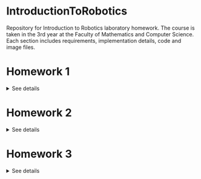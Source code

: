 # IntroductionToRobotics
Repository for Introduction to Robotics laboratory homework. The course is taken in the 3rd year at the Faculty of Mathematics and Computer Science. Each section includes requirements, implementation details, code and image files.


# Homework 1


<details>
<summary>See details</summary>
<br>
  
## Requirements
Control an RGB led using 3 potentiometers, each of them manipulating one of the RGB colors' brightness

## Components
- RGB LED
- 3 potentiometers
- resistors
- wires

## Setup

<img src = "https://github.com/Madalina-Nicolescu/IntroductionToRobotics/blob/main/analogRGB/setup.jpeg" width = "500" height= "500">
<img src = "https://github.com/Madalina-Nicolescu/IntroductionToRobotics/blob/main/analogRGB/setup1.jpeg" width = "500" height= "500">

## Video
You can find a demo at: https://youtu.be/p0GPexGWI7E

</details>

# Homework 2

<details>
<summary>See details</summary>
<br>
  
## Requirements
Building  the  traffic  lights  for  a  crosswalk using 2 LEDs to represent the traffic lights for people (red and green) and 3 LEDs to represent the traffic lights for cars (red, yellow and green). The traffic lights simulator will start once the button is pressed, following these states:
 - State 1: (default, reinstated after state 4 ends):  green light for cars, red  light  for  people,  no  sounds.  Duration:  indefinite,  changed  bypressing the button.
 - State 2: (initiated by counting down 10 seconds after a button press): the  light  should  be  yellow  for  cars,  red  for  people  and  no  sounds. Duration:  3 seconds.
 - State 3: (iniated after state 2 ends): red for cars, green for people and a beeping sound from the buzzer at a constant interval.  Duration: 10 seconds.
 - State 4: (initiated after state 3 ends):  red for cars, blinking green for people and a beeping sound from the buzzer,  at a constant interval,  faster than the beeping in state 3.  Duration: 5 seconds.
  
Pressing the button in any other state than state 1 will have no effect.
  
  
## Components
- 5 leds
- 1 button
- 1 buzzer
- wires
- resistors

## Setup

<img src = "https://github.com/Madalina-Nicolescu/IntroductionToRobotics/blob/main/CrosswalkSimulator/setup.jpeg" width = "500" height= "500">
<img src = "https://github.com/Madalina-Nicolescu/IntroductionToRobotics/blob/main/CrosswalkSimulator/setup1.jpeg" width = "500" height= "500">

## Video
You can find a demo at: https://youtu.be/3DVMIWi4b4I

</details>

# Homework 3

<details>
<summary>See details</summary>
<br>
  
## Requirements
Build an EMF detector (a ghost detector) that should print the value on the 7-segment display and should make a sound based on the intensity.
  
  
## Components
- 7-segment display
- 1 buzzer
- wires
- resistors

## Setup

<img src = "https://github.com/Madalina-Nicolescu/IntroductionToRobotics/blob/main/emf_detector/setup.jpeg" width = "500" height= "500">

## Video
You can find a demo at: https://youtu.be/_BhiAIe7Mo0

</details>
